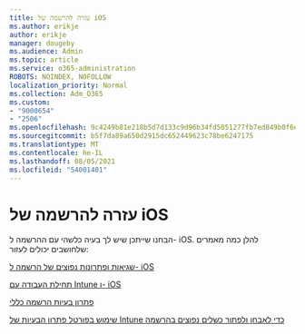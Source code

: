 ```yaml
---
title: עזרה להרשמה של iOS
ms.author: erikje
author: erikje
manager: dougeby
ms.audience: Admin
ms.topic: article
ms.service: o365-administration
ROBOTS: NOINDEX, NOFOLLOW
localization_priority: Normal
ms.collection: Adm_O365
ms.custom:
- "9000654"
- "2506"
ms.openlocfilehash: 9c4249b81e218b5d7d133c9d96b34fd5051277fb7ed849b0f6e90b2c18fb0e0e
ms.sourcegitcommit: b5f7da89a650d2915dc652449623c78be6247175
ms.translationtype: MT
ms.contentlocale: he-IL
ms.lasthandoff: 08/05/2021
ms.locfileid: "54001401"
---
```

# <a name="ios-enrollment-help"></a>עזרה להרשמה של iOS

הבחנו שייתכן שיש לך בעיה כלשהי עם ההרשמה ל- iOS. להלן כמה מאמרים שלחושבים יכולים לעזור: 

[שגיאות ופתרונות נפוצים של הרשמה ל- iOS](https://support.microsoft.com/help/4039809/troubleshooting-ios-device-enrollment-in-intune)

[תחילת העבודה עם Intune ו- iOS](https://docs.microsoft.com/intune/enrollment/ios-enroll)

[פתרון בעיות הרשמה כללי](https://docs.microsoft.com/intune/enrollment/troubleshoot-device-enrollment-in-intune)

[שימוש בפורטל פתרון הבעיות של Intune כדי לאבחן ולפתור כשלים נפוצים בהרשמה](https://docs.microsoft.com/intune/help-desk-operators)